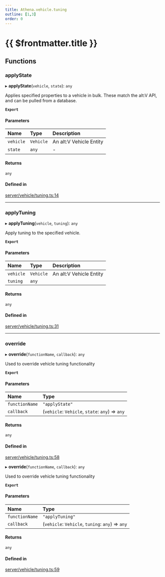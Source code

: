 ```yaml
---
title: Athena.vehicle.tuning
outline: [1,3]
order: 0
---
```


# {{ $frontmatter.title }}


## Functions

### applyState

▸ **applyState**(`vehicle`, `state`): `any`

Applies specified properties to a vehicle in bulk.
These match the alt:V API, and can be pulled from a database.

**`Export`**

#### Parameters

| Name | Type | Description |
| :------ | :------ | :------ |
| `vehicle` | `Vehicle` | An alt:V Vehicle Entity |
| `state` | `any` | - |

#### Returns

`any`

#### Defined in

[server/vehicle/tuning.ts:14](https://github.com/Stuyk/altv-athena/blob/627294b/src/core/server/vehicle/tuning.ts#L14)

___

### applyTuning

▸ **applyTuning**(`vehicle`, `tuning`): `any`

Apply tuning to the specified vehicle.

**`Export`**

#### Parameters

| Name | Type | Description |
| :------ | :------ | :------ |
| `vehicle` | `Vehicle` | An alt:V Vehicle Entity |
| `tuning` | `any` |  |

#### Returns

`any`

#### Defined in

[server/vehicle/tuning.ts:31](https://github.com/Stuyk/altv-athena/blob/627294b/src/core/server/vehicle/tuning.ts#L31)

___

### override

▸ **override**(`functionName`, `callback`): `any`

Used to override vehicle tuning functionality

**`Export`**

#### Parameters

| Name | Type |
| :------ | :------ |
| `functionName` | ``"applyState"`` |
| `callback` | (`vehicle`: `Vehicle`, `state`: `any`) => `any` |

#### Returns

`any`

#### Defined in

[server/vehicle/tuning.ts:58](https://github.com/Stuyk/altv-athena/blob/627294b/src/core/server/vehicle/tuning.ts#L58)

▸ **override**(`functionName`, `callback`): `any`

Used to override vehicle tuning functionality

**`Export`**

#### Parameters

| Name | Type |
| :------ | :------ |
| `functionName` | ``"applyTuning"`` |
| `callback` | (`vehicle`: `Vehicle`, `tuning`: `any`) => `any` |

#### Returns

`any`

#### Defined in

[server/vehicle/tuning.ts:59](https://github.com/Stuyk/altv-athena/blob/627294b/src/core/server/vehicle/tuning.ts#L59)
